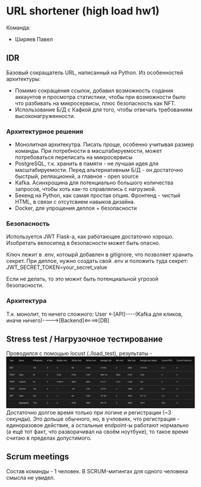 # URL shortener (high load hw1)
Команда:
- Ширяев Павел
## IDR
Базовый сокращатель URL, написанный на Python. Из особенностей архитектуры:
- Помимо сокращения ссылок, добавил возможность содания аккаунтов и просмотра статистики, чтобы при возможности было что разбивать на микросервисы, плюс безопасность как NFT.
- Использование Б/Д с Кафкой для того, чтобы отвечать требованиям высоконагруженности.
### Архитектурное решения
- Монолитная архитекутра. Писать проще, особенно учитывая размер команды. При потребности в масштабируемости, может потребоваться переписать на микросервисы
- PostgreSQL, т.к. хранить в памяти - не лучшая идея для масштабируемости. Перед альтернативным Б/Д - он достаточно быстрый, реляационнй, а главное - open source
- Kafka. Асинхрощина для потенциально большого количества запросов, чтобы хоть как-то справлялись с нагрузкой.
- Бекенд на Python, как самая простая опция. Фронтенд - чистый HTML, в связи с отсутсвием навыков дизайна.
- Docker, для упрощения деплоя + безопасности
### Безопасность
Используется JWT Flask-а, как работающее достаточно хорошо. Изобретать велосипед в безопасности может быть опасно.

Ключ лежит в .env, котоырй добавлен в gitignore, что позволяет хранить секрет. При деплое, нужно создать свой .env и положить туда секрет:
JWT_SECRET_TOKEN=your_secret_value

Если не делать, то это можнт быть потенциальной угрозой безопасности.

### Архитектура
Т.к. монолит, то ничего сложного:
User <-[API]----(Kafka для кликов, иначе ничего)---->[Backend]<====>[DB]
## Stress test / Нагрузочное тестирование
Проводился с помощью locust (./load_test), результаты - ![results_image](./loadtest/res.png)
Достаточно долгое время только при логине и регистрации (~3 секунды). Это дольше обычного, но, в учловиях, что регистрация - единоразовое действие, а остальные endpoint-ы работают нормально (а ещё тот факт, что разворачивал на своём ноутбуке), то такое время считаю в пределах допустимого.
## Scrum meetings
Состав команды - 1 человек.
В SCRUM-митингах для одного человека смысла не увидел.
